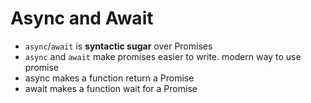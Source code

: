 # Async and Await
- `async`/`await` is **syntactic sugar** over Promises
- `async` and `await` make promises easier to write. modern way to use promise
- async makes a function return a Promise
- await makes a function wait for a Promise
